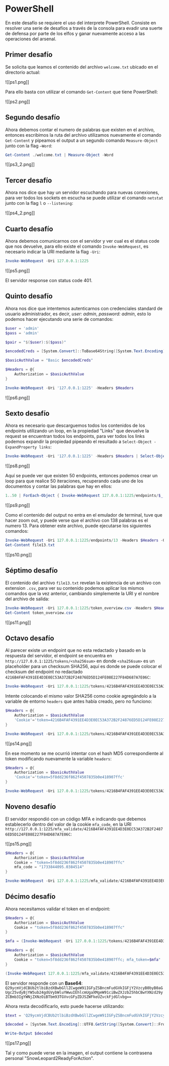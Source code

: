 # PowerShell

En este desafío se requiere el uso del interprete PowerShell. Consiste en resolver una serie de desafíos a través de la consola para evadir una suerte de defensa por parte de los elfos y ganar nuevamente acceso a las operaciones del arsenal.


## **Primer desafío**
Se solicita que leamos el contenido del archivo `welcome.txt` ubicado en el directorio actual:

![[ps1.png]]

Para ello basta con utilizar el comando `Get-Content` que tiene PowerShell:

![[ps2.png]]


## **Segundo desafío**
Ahora debemos contar el numero de palabras que existen en el archivo, entonces escribimos la ruta del archivo utilizamos nuevamente el comando `Get-Content` y pipeamos el output a un segundo comando `Measure-Object` junto con la flag `–Word`:

```powershell 
Get-Content ./welcome.txt | Measure-Object -Word
```

![[ps3_2.png]]


## **Tercer desafío**
Ahora nos dice que hay un servidor escuchando para nuevas conexiones, para ver todos los sockets en escucha se puede utilizar el comando `netstat` junto con 
la flag `l` o `--listening`:

![[ps4_2.png]]


## **Cuarto desafío**
Ahora debemos comunicarnos con el servidor y ver cual es el status code que nos devuelve, para ello existe el comando `Invoke-WebRequest`, es necesario indicar la URI mediante la flag `-Uri`:

```powershell
Invoke-WebRequest -Uri 127.0.0.1:1225
```

![[ps5.png]]

El servidor response con status code 401.


## **Quinto desafío**
Ahora nos dice que intentemos autenticarnos con credenciales standard de usuario administrador, es decir, *user: admin*, *password: admin*, esto lo podemos hacer ejecutando una serie de comandos:
```powershell
$user = 'admin'
$pass = 'admin'

$pair = "$($user):$($pass)"

$encodedCreds = [System.Convert]::ToBase64String([System.Text.Encoding]::ASCII.GetBytes($pair))

$basicAuthValue = "Basic $encodedCreds"

$Headers = @{
    Authorization = $basicAuthValue
}

Invoke-WebRequest -Uri '127.0.0.1:1225' -Headers $Headers
```

![[ps6.png]]



## **Sexto desafío**
Ahora es necesario que descarguemos todos los contenidos de los endpoints utilizando un loop, en la propiedad "Links" que devuelve la request se encuentran todos los endpoints, para ver todos los links podemos expandir la propiedad pipeando el resultado a `Select-Object -ExpandProperty links`:

```powershell
Invoke-WebRequest -Uri '127.0.0.1:1225' -Headers $Headers | Select-Object -ExpandProperty links
```

![[ps8.png]]

Aquí se puede ver que existen 50 endpoints, entonces podemos crear un loop para que realice 50 iteraciones, recuperando cada uno de los documentos y contar las palabras que hay en ellos:

```powershell
1..50 | ForEach-Object { Invoke-WebRequest 127.0.0.1:1225/endpoints/$_ -Headers $Headers | measure -word }
```

![[ps9.png]]

Como el contenido del output no entra en el emulador de terminal, tuve que hacer zoom out, y puede verse que el archivo con 138 palabras es el numero 13. Para obtener este archivo, puede ejecutarse los siguientes comandos:

```powershell
Invoke-WebRequest -Uri 127.0.0.1:1225/endpoints/13 -Headers $Headers -OutFile file13.txt
Get-Content file13.txt
```

![[ps10.png]]



## **Séptimo desafío**
El contenido del archivo `file13.txt` revelan la existencia de un archivo con extension `.csv`, para ver su contenido podemos aplicar los mismos comandos que la vez anterior, cambiando simplemente la URI y el nombre del archivo de salida:

```powershell
Invoke-WebRequest -Uri 127.0.0.1:1225/token_overview.csv -Headers $Headers -OutFile token_overview.csv
Get-Content token_overview.csv
```

![[ps11.png]]



## **Octavo desafío**
Al parecer existe un endpoint que no esta redactado y basado en la respuesta del servidor, el endpoint se encuentra en `http://127.0.0.1:1225/tokens/<sha256sum>` en donde `<sha256sum>` es un placeholder para un checksum SHA256, aquí es donde se puede colocar el checksum del endpoint no redactado `4216B4FAF4391EE4D3E0EC53A372B2F24876ED5D124FE08E227F84D687A7E06C`:

```powershell
Invoke-WebRequest -Uri 127.0.0.1:1225/tokens/4216B4FAF4391EE4D3E0EC53A372B2F24876ED5D124FE08E227F84D687A7E06C -Headers $Headers 
```

Intente colocando el mismo valor SHA256 como cookie agregándolo a la variable de entorno `headers` que antes había creado, pero no funciono:

```powershell
$Headers = @{
    Authorization = $basicAuthValue
    'Cookie'='token=4216B4FAF4391EE4D3E0EC53A372B2F24876ED5D124FE08E227F84D687A7E06C'
}
```

```powershell
Invoke-WebRequest -Uri 127.0.0.1:1225/tokens/4216B4FAF4391EE4D3E0EC53A372B2F24876ED5D124FE08E227F84D687A7E06C -Headers $Headers
``` 

![[ps14.png]]

En ese momento se me ocurrió intentar con el hash MD5 correspondiente al token modificando nuevamente la variable `headers`:

```powershell
$Headers = @{
    Authorization = $basicAuthValue
    'Cookie'='token=5f8dd236f862f4507835b0e418907ffc'
}
```

```powershell
Invoke-WebRequest -Uri 127.0.0.1:1225/tokens/4216B4FAF4391EE4D3E0EC53A372B2F24876ED5D124FE08E227F84D687A7E06C -Headers $Headers
``` 



## **Noveno desafío**
El servidor respondió con un código MFA e indicando que debemos establecerlo dentro del valor de la cookie `mfa_code`, en 
la URI `http://127.0.0.1:1225/mfa_validate/4216B4FAF4391EE4D3E0EC53A372B2F24876ED5D124FE08E227F84D687A7E06C`:

![[ps15.png]]

```powershell
$Headers = @{
    Authorization = $basicAuthValue
    Cookie = "token=5f8dd236f862f4507835b0e418907ffc"
    mfa_code = "1733844095.0384514"
}
```

```powershell
Invoke-WebRequest -Uri 127.0.0.1:1225/mfa_validate/4216B4FAF4391EE4D3E0EC53A372B2F24876ED5D124FE08E227F84D687A7E06C -Headers $Headers
```




## **Décimo desafío**
Ahora necesitamos validar el token en el endpoint:

```powershell
$Headers = @{
    Authorization = $basicAuthValue
    Cookie = "token=5f8dd236f862f4507835b0e418907ffc"
}

$mfa = (Invoke-WebRequest -Uri 127.0.0.1:1225/tokens/4216B4FAF4391EE4D3E0EC53A372B2F24876ED5D124FE08E227F84D687A7E06C -Headers $Headers).Links.href

$Headers = @{
    Authorization = $basicAuthValue
    Cookie = "token=5f8dd236f862f4507835b0e418907ffc; mfa_token=$mfa"
}

(Invoke-WebRequest 127.0.0.1:1225/mfa_validate/4216B4FAF4391EE4D3E0EC53A372B2F24876ED5D124FE08E227F84D687A7E06C -Headers $Headers).Content
```

El servidor responde con un **Base64**: `Q29ycmVjdCBUb2tlbiBzdXBwbGllZCwgeW91IGFyZSBncmFudGVkIGFjY2VzcyB0byB0aGUgc25vdyBjYW5ub24gdGVybWluYWwuIEhlcmUgaXMgeW91ciBwZXJzb25hbCBwYXNzd29yZCBmb3IgYWNjZXNzOiBTbm93TGVvcGFyZDJSZWFkeUZvckFjdGlvbg==`

Ahora resta decodificarlo, esto puede hacerse utilizando:

```powershell
$text = 'Q29ycmVjdCBUb2tlbiBzdXBwbGllZCwgeW91IGFyZSBncmFudGVkIGFjY2VzcyB0byB0aGUgc25vdyBjYW5ub24gdGVybWluYWwuIEhlcmUgaXMgeW91ciBwZXJzb25hbCBwYXNzd29yZCBmb3IgYWNjZXNzOiBTbm93TGVvcGFyZDJSZWFkeUZvckFjdGlvbg=='

$decoded = [System.Text.Encoding]::UTF8.GetString([System.Convert]::FromBase64String($text))

Write-Output $decoded
```

![[ps17.png]]

Tal y como puede verse en la imagen, el output contiene la contrasena personal "SnowLeopard2ReadyForAction".
